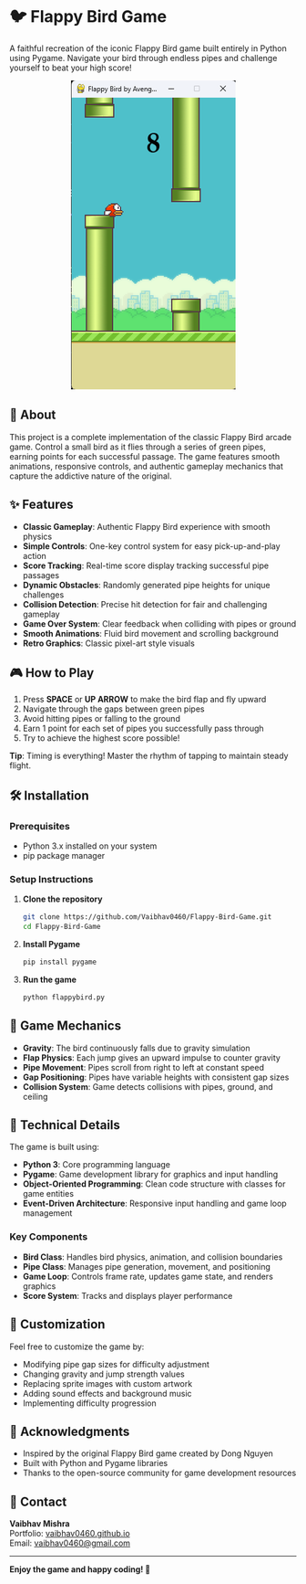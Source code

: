 # 🐦 Flappy Bird Game
A faithful recreation of the iconic Flappy Bird game built entirely in Python using Pygame. Navigate your bird through endless pipes and challenge yourself to beat your high score!

<p align="center">  <img src="./gallery/SampleImage.png" alt="Flappy Bird Gameplay"/></p>

## 📖 About
This project is a complete implementation of the classic Flappy Bird arcade game. Control a small bird as it flies through a series of green pipes, earning points for each successful passage. The game features smooth animations, responsive controls, and authentic gameplay mechanics that capture the addictive nature of the original.

## ✨ Features
- **Classic Gameplay**: Authentic Flappy Bird experience with smooth physics
- **Simple Controls**: One-key control system for easy pick-up-and-play action
- **Score Tracking**: Real-time score display tracking successful pipe passages
- **Dynamic Obstacles**: Randomly generated pipe heights for unique challenges
- **Collision Detection**: Precise hit detection for fair and challenging gameplay
- **Game Over System**: Clear feedback when colliding with pipes or ground
- **Smooth Animations**: Fluid bird movement and scrolling background
- **Retro Graphics**: Classic pixel-art style visuals

## 🎮 How to Play
1. Press **SPACE** or **UP ARROW** to make the bird flap and fly upward
2. Navigate through the gaps between green pipes
3. Avoid hitting pipes or falling to the ground
4. Earn 1 point for each set of pipes you successfully pass through
5. Try to achieve the highest score possible!

**Tip**: Timing is everything! Master the rhythm of tapping to maintain steady flight.

## 🛠️ Installation
### Prerequisites
- Python 3.x installed on your system
- pip package manager

### Setup Instructions
1. **Clone the repository**
   ```bash
   git clone https://github.com/Vaibhav0460/Flappy-Bird-Game.git
   cd Flappy-Bird-Game
   ```

2. **Install Pygame**
   ```bash
   pip install pygame
   ```

3. **Run the game**
   ```bash
   python flappybird.py
   ```

## 🎯 Game Mechanics
- **Gravity**: The bird continuously falls due to gravity simulation
- **Flap Physics**: Each jump gives an upward impulse to counter gravity
- **Pipe Movement**: Pipes scroll from right to left at constant speed
- **Gap Positioning**: Pipes have variable heights with consistent gap sizes
- **Collision System**: Game detects collisions with pipes, ground, and ceiling

## 🔧 Technical Details
The game is built using:
- **Python 3**: Core programming language
- **Pygame**: Game development library for graphics and input handling
- **Object-Oriented Programming**: Clean code structure with classes for game entities
- **Event-Driven Architecture**: Responsive input handling and game loop management

### Key Components
- **Bird Class**: Handles bird physics, animation, and collision boundaries
- **Pipe Class**: Manages pipe generation, movement, and positioning
- **Game Loop**: Controls frame rate, updates game state, and renders graphics
- **Score System**: Tracks and displays player performance

## 🎨 Customization
Feel free to customize the game by:
- Modifying pipe gap sizes for difficulty adjustment
- Changing gravity and jump strength values
- Replacing sprite images with custom artwork
- Adding sound effects and background music
- Implementing difficulty progression

## 🙏 Acknowledgments
- Inspired by the original Flappy Bird game created by Dong Nguyen
- Built with Python and Pygame libraries
- Thanks to the open-source community for game development resources

## 📧 Contact

**Vaibhav Mishra**  
Portfolio: [vaibhav0460.github.io](https://vaibhav0460.github.io)  
Email: vaibhav0460@gmail.com

---

**Enjoy the game and happy coding! 🚀**
